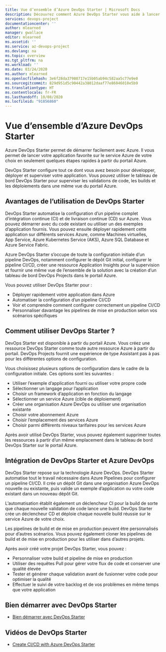 ```yaml
---
title: Vue d’ensemble d’Azure DevOps Starter | Microsoft Docs
description: Découvrez comment Azure DevOps Starter vous aide à lancer, déployer et gérer votre application à partir d’une seule vue dans le portail Azure.
services: devops-project
documentationcenter: ''
author: mlearned
manager: gwallace
editor: mlearned
ms.assetid: ''
ms.service: az-devops-project
ms.devlang: na
ms.topic: overview
ms.tgt_pltfrm: na
ms.workload: ''
ms.date: 03/24/2020
ms.author: mlearned
ms.openlocfilehash: 3e6f28da37980717e15b05ab94c582aa5c77e9e0
ms.sourcegitcommit: 829d951d5c90442a38012daaf77e86046018e5b9
ms.translationtype: HT
ms.contentlocale: fr-FR
ms.lasthandoff: 10/08/2020
ms.locfileid: "91856860"
---
```

# <a name="overview-of-azure-devops-starter"></a>Vue d’ensemble d’Azure DevOps Starter

 Azure DevOps Starter permet de démarrer facilement avec Azure. Il vous permet de lancer votre application favorite sur le service Azure de votre choix en seulement quelques étapes rapides à partir du portail Azure. 

 DevOps Starter configure tout ce dont vous avez besoin pour développer, déployer et superviser votre application. Vous pouvez utiliser le tableau de bord DevOps Starter pour superviser les validations de code, les builds et les déploiements dans une même vue du portail Azure.

## <a name="advantages-of-using-devops-starter"></a>Avantages de l’utilisation de DevOps Starter

  DevOps Starter automatise la configuration d’un pipeline complet d’intégration continue (CI) et de livraison continue (CD) sur Azure.  Vous pouvez démarrer avec du code existant ou utiliser un des exemples d’application fournis. Vous pouvez ensuite déployer rapidement cette application sur différents services Azure, comme Machines virtuelles, App Service, Azure Kubernetes Service (AKS), Azure SQL Database et Azure Service Fabric.  

  Azure DevOps Starter s’occupe de toute la configuration initiale d’un pipeline DevOps, notamment configurer le dépôt Git initial, configurer le pipeline CI/CD, créer une ressource Application Insights pour la supervision et fournir une même vue de l’ensemble de la solution avec la création d’un tableau de bord DevOps Projects dans le portail Azure.

Vous pouvez utiliser DevOps Starter pour :

* Déployer rapidement votre application dans Azure
* Automatiser la configuration d’un pipeline CI/CD
* Voir et comprendre comment configurer correctement un pipeline CI/CD
* Personnaliser davantage les pipelines de mise en production selon vos scénarios spécifiques

## <a name="how-to-use-devops-starter"></a>Comment utiliser DevOps Starter ?

  DevOps Starter est disponible à partir du portail Azure. Vous créez une ressource DevOps Starter comme toute autre ressource Azure à partir du portail. DevOps Projects fournit une expérience de type Assistant pas à pas pour les différentes options de configuration.  

Vous choisissez plusieurs options de configuration dans le cadre de la configuration initiale. Ces options sont les suivantes :

* Utiliser l’exemple d’application fourni ou utiliser votre propre code
* Sélectionner un langage pour l’application
* Choisir un framework d’application en fonction du langage
* Sélectionner un service Azure (cible de déploiement)
* Créer une organisation Azure DevOps ou utiliser une organisation existante 
* Choisir votre abonnement Azure
* Choisir l’emplacement des services Azure
* Choisir parmi différents niveaux tarifaires pour les services Azure

Après avoir utilisé DevOps Starter, vous pouvez également supprimer toutes les ressources à partir d’un même emplacement dans le tableau de bord DevOps Starter sur le portail Azure.

## <a name="devops-starter-and-azure-devops-integration"></a>Intégration de DevOps Starter et Azure DevOps

DevOps Starter repose sur la technologie Azure DevOps. DevOps Starter automatise tout le travail nécessaire dans Azure Pipelines pour configurer un pipeline CI/CD. Il crée un dépôt Git dans une organisation Azure DevOps nouvelle ou existante, puis valide un exemple d’application ou votre code existant dans un nouveau dépôt Git.  

L’automatisation établit également un déclencheur CI pour la build de sorte que chaque nouvelle validation de code lance une build. DevOps Starter crée un déclencheur CD et déploie chaque nouvelle build réussie sur le service Azure de votre choix.  

Les pipelines de build et de mise en production peuvent être personnalisés pour d’autres scénarios. Vous pouvez également cloner les pipelines de build et de mise en production pour les utiliser dans d’autres projets.

Après avoir créé votre projet DevOps Starter, vous pouvez :

* Personnaliser votre build et pipeline de mise en production
* Utiliser des requêtes Pull pour gérer votre flux de code et conserver une qualité élevée
* Tester et générer chaque validation avant de fusionner votre code pour optimiser la qualité
* Effectuer le suivi de votre backlog et de vos problèmes en même temps que votre application

## <a name="getting-started-with-devops-starter"></a>Bien démarrer avec DevOps Starter

* [Bien démarrer avec DevOps Starter](./azure-devops-project-github.md)

##  <a name="devops-starter-videos"></a>Vidéos de DevOps Starter

* [Create CI/CD with Azure DevOps Starter](https://www.youtube.com/watch?v=NuYDAs3kNV8)